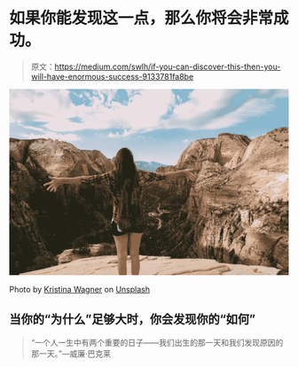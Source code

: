 # 如果你能发现这一点，那么你将会非常成功。

> 原文：<https://medium.com/swlh/if-you-can-discover-this-then-you-will-have-enormous-success-9133781fa8be>

![](img/2c129b91646c86d5c61123bf946451b8.png)

Photo by [Kristina Wagner](https://unsplash.com/photos/PKLoOomB5Cs?utm_source=unsplash&utm_medium=referral&utm_content=creditCopyText) on [Unsplash](https://unsplash.com/@a_wandering_yogi?utm_source=unsplash&utm_medium=referral&utm_content=creditCopyText)

## 当你的“为什么”足够大时，你会发现你的“如何”

> “一个人一生中有两个重要的日子——我们出生的那一天和我们发现原因的那一天。”—威廉·巴克莱